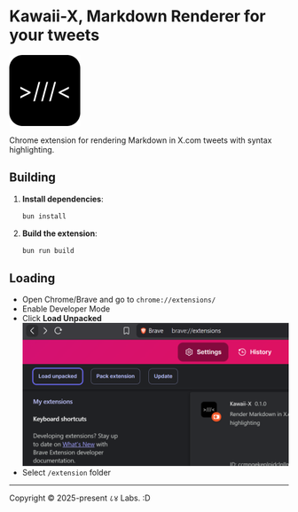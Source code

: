 # **Kawaii-X**, Markdown Renderer for your tweets

![kawaii-x-logo](./extension/assets/kawaii_128.png)

Chrome extension for rendering Markdown in X.com tweets with syntax highlighting.

## Building

1. **Install dependencies**:
   ```bash
   bun install
   ```

2. **Build the extension**:
   ```bash
   bun run build
   ```

## Loading
- Open Chrome/Brave and go to `chrome://extensions/`
- Enable Developer Mode
- Click **Load Unpacked**
![alt text](./assets/ext-page.png)
- Select `/extension` folder
  

---

Copyright © 2025-present ८४ Labs. :D